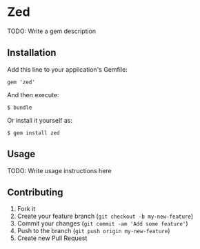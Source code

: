 # Zed

TODO: Write a gem description

## Installation

Add this line to your application's Gemfile:

    gem 'zed'

And then execute:

    $ bundle

Or install it yourself as:

    $ gem install zed

## Usage

TODO: Write usage instructions here

## Contributing

1. Fork it
2. Create your feature branch (`git checkout -b my-new-feature`)
3. Commit your changes (`git commit -am 'Add some feature'`)
4. Push to the branch (`git push origin my-new-feature`)
5. Create new Pull Request
